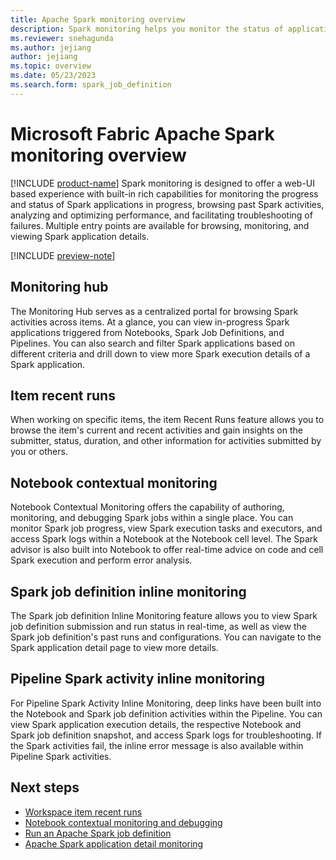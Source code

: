 ```yaml
---
title: Apache Spark monitoring overview
description: Spark monitoring helps you monitor the status of applications in progress, browse past Spark activities, analyze and optimizing performance, and troubleshoot.
ms.reviewer: snehagunda
ms.author: jejiang
author: jejiang
ms.topic: overview
ms.date: 05/23/2023
ms.search.form: spark_job_definition
---
```


# Microsoft Fabric Apache Spark monitoring overview

[!INCLUDE [product-name](../includes/product-name.md)] Spark monitoring is designed to offer a web-UI based experience with built-in rich capabilities for monitoring the progress and status of Spark applications in progress, browsing past Spark activities, analyzing and optimizing performance, and facilitating troubleshooting of failures. Multiple entry points are available for browsing, monitoring, and viewing Spark application details.

[!INCLUDE [preview-note](../includes/preview-note.md)]

## Monitoring hub

The Monitoring Hub serves as a centralized portal for browsing Spark activities across items. At a glance, you can view in-progress Spark applications triggered from Notebooks, Spark Job Definitions, and Pipelines. You can also search and filter Spark applications based on different criteria and drill down to view more Spark execution details of a Spark application.

## Item recent runs

When working on specific items, the item Recent Runs feature allows you to browse the item's current and recent activities and gain insights on the submitter, status, duration, and other information for activities submitted by you or others.

## Notebook contextual monitoring

Notebook Contextual Monitoring offers the capability of authoring, monitoring, and debugging Spark jobs within a single place. You can monitor Spark job progress, view Spark execution tasks and executors, and access Spark logs within a Notebook at the Notebook cell level. The Spark advisor is also built into Notebook to offer real-time advice on code and cell Spark execution and perform error analysis.

## Spark job definition inline monitoring

The Spark job definition Inline Monitoring feature allows you to view Spark job definition submission and run status in real-time, as well as view the Spark job definition's past runs and configurations. You can navigate to the Spark application detail page to view more details.

## Pipeline Spark activity inline monitoring

For Pipeline Spark Activity Inline Monitoring, deep links have been built into the Notebook and Spark job definition activities within the Pipeline. You can view Spark application execution details, the respective Notebook and Spark job definition snapshot, and access Spark logs for troubleshooting. If the Spark activities fail, the inline error message is also available within Pipeline Spark activities.

## Next steps

- [Workspace item recent runs](spark-item-recent-runs.md)
- [Notebook contextual monitoring and debugging](spark-monitor-debug.md)
- [Run an Apache Spark job definition](run-spark-job-definition.md)
- [Apache Spark application detail monitoring](spark-detail-monitoring.md)
